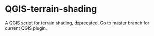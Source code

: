 # QGIS-terrain-shading

A QGIS script for terrain shading, deprecated. Go to master branch for current QGIS plugin. 
